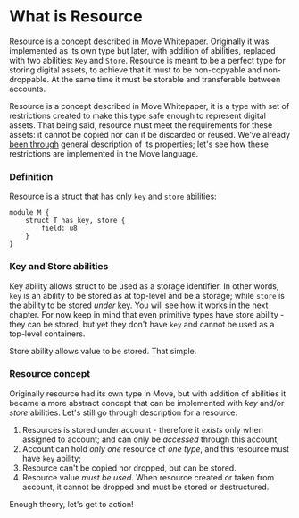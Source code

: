# What is Resource

Resource is a concept described in Move Whitepaper. Originally it was implemented as its own type but later, with addition of abilities, replaced with two abilities: `Key` and `Store`. Resource is meant to be a perfect type for storing digital assets, to achieve that it must to be non-copyable and non-droppable. At the same time it must be storable and transferable between accounts. 

Resource is a concept described in Move Whitepaper, it is a type with set of restrictions created to make this type safe enough to represent digital assets. That being said, resource must meet the requirements for these assets: it cannot be copied nor can it be discarded or reused. We've already [been through](/resources) general description of its properties; let's see how these restrictions are implemented in the Move language.

### Definition

Resource is a struct that has only `key` and `store` abilities:

```Move
module M {
    struct T has key, store {
        field: u8
    }
}
```

### Key and Store abilities

Key ability allows struct to be used as a storage identifier. In other words, `key` is an ability to be stored as at top-level and be a storage; while `store` is the ability to be stored *under* key. You will see how it works in the next chapter. For now keep in mind that even primitive types have store ability - they can be stored, but yet they don't have `key` and cannot be used as a top-level containers.

Store ability allows value to be stored. That simple.

### Resource concept

Originally resource had its own type in Move, but with addition of abilities it became a more abstract concept that can be implemented with *key* and/or *store* abilities. Let's still go through description for a resource:

1. Resources is stored under account - therefore it *exists* only when assigned to account; and can only be *accessed* through this account;
2. Account can hold *only one* resource of *one type*, and this resource must have `key` ability;
3. Resource can't be copied nor dropped, but can be stored. 
4. Resource value *must be used*. When resource created or taken from account, it cannot be dropped and must be stored or destructured.

Enough theory, let's get to action!

